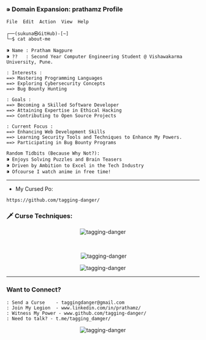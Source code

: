 
### ⁍ Domain Expansion: prathamz Profile

```
File  Edit  Action  View  Help

┌──(sukuna㉿GitHub)-[~]
└─$ cat about-me

⁍ Name : Pratham Nagpure
⁍ ??   : Second Year Computer Engineering Student @ Vishawakarma University, Pune.

: Interests :
==> Mastering Programming Languages
==> Exploring Cybersecurity Concepts
==> Bug Bounty Hunting

: Goals :
==> Becoming a Skilled Software Developer
==> Attaining Expertise in Ethical Hacking
==> Contributing to Open Source Projects

: Current Focus :
==> Enhancing Web Development Skills
==> Learning Security Tools and Techniques to Enhance My Powers.
==> Participating in Bug Bounty Programs

```

```
Random Tidbits (Because Why Not?):
⁍ Enjoys Solving Puzzles and Brain Teasers
⁍ Driven by Ambition to Excel in the Tech Industry
⁍ Ofcourse I watch anime in free time!
```

---

- My Cursed Po:
```
https://github.com/tagging-danger/
```



### 🗡️ Curse Techniques:

<p align="center"><img align="center" src="https://github-readme-stats.vercel.app/api/top-langs?username=tagging-danger&show_icons=true&locale=en&layout=compact" alt="tagging-danger" /></p>
<br>
<p align="center">&nbsp;<img align="center" src="https://github-readme-stats.vercel.app/api?username=tagging-danger&show_icons=true&locale=en" alt="tagging-danger" /></p>
<p align="center"><img align="center" src="https://github-readme-streak-stats.herokuapp.com/?user=tagging-danger&" alt="tagging-danger" /></p>

---

### Want to Connect?

```
: Send a Curse    - taggingdanger@gmail.com
: Join My Legion  - www.linkedin.com/in/prathamz/
: Witness My Power - www.github.com/tagging-danger/
: Need to talk? - t.me/tagging_damger/
```

<p align="center"> <img src="https://komarev.com/ghpvc/?username=tagging-danger&label=Curse%20Stalkers&color=0e75b6&style=flat" alt="tagging-danger" /> </p>
